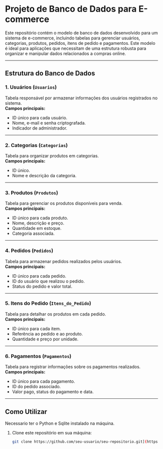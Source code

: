 # Projeto de Banco de Dados para E-commerce

Este repositório contém o modelo de banco de dados desenvolvido para um sistema de e-commerce, incluindo tabelas para gerenciar usuários, categorias, produtos, pedidos, itens de pedido e pagamentos. Este modelo é ideal para aplicações que necessitam de uma estrutura robusta para organizar e manipular dados relacionados a compras online.

---

## **Estrutura do Banco de Dados**

### **1. Usuários (`Usuarios`)**
Tabela responsável por armazenar informações dos usuários registrados no sistema.  
**Campos principais:**
- ID único para cada usuário.
- Nome, e-mail e senha criptografada.
- Indicador de administrador.

---

### **2. Categorias (`Categorias`)**
Tabela para organizar produtos em categorias.  
**Campos principais:**
- ID único.
- Nome e descrição da categoria.

---

### **3. Produtos (`Produtos`)**
Tabela para gerenciar os produtos disponíveis para venda.  
**Campos principais:**
- ID único para cada produto.
- Nome, descrição e preço.
- Quantidade em estoque.
- Categoria associada.

---

### **4. Pedidos (`Pedidos`)**
Tabela para armazenar pedidos realizados pelos usuários.  
**Campos principais:**
- ID único para cada pedido.
- ID do usuário que realizou o pedido.
- Status do pedido e valor total.

---

### **5. Itens do Pedido (`Itens_do_Pedido`)**
Tabela para detalhar os produtos em cada pedido.  
**Campos principais:**
- ID único para cada item.
- Referência ao pedido e ao produto.
- Quantidade e preço por unidade.

---

### **6. Pagamentos (`Pagamentos`)**
Tabela para registrar informações sobre os pagamentos realizados.  
**Campos principais:**
- ID único para cada pagamento.
- ID do pedido associado.
- Valor pago, status do pagamento e data.

---

## **Como Utilizar**

Necessario ter o Python e Sqlite instalado na máquina.

1. Clone este repositório em sua máquina:
   ```bash
   git clone https://github.com/seu-usuario/seu-repositorio.git](https://github.com/cicero12lira/e_commerce.git


